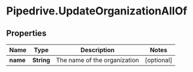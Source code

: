 # Pipedrive.UpdateOrganizationAllOf

## Properties

Name | Type | Description | Notes
------------ | ------------- | ------------- | -------------
**name** | **String** | The name of the organization | [optional] 


